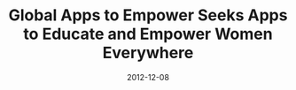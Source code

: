 ---
layout: post
title:  "Global Apps to Empower Seeks Apps to Educate and Empower Women Everywhere"
date:   2012-12-08
image: placeholder.png
categories: 
---